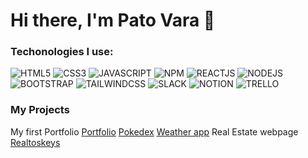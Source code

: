 # Hi there, I'm Pato Vara 👋

### Techonologies I use:
   ![HTML5](https://img.shields.io/badge/HTML5-E34F26?style=for-the-badge&logo=html5&logoColor=white)
    <img src="https://img.shields.io/badge/CSS3-1572B6?style=for-the-badge&logo=css3&logoColor=white" alt="CSS3">
    <img src="https://img.shields.io/badge/JavaScript-323330?style=for-the-badge&logo=javascript&logoColor=F7DF1E" alt="JAVASCRIPT">
    <img src="https://img.shields.io/badge/npm-CB3837?style=for-the-badge&logo=npm&logoColor=white" alt="NPM">
    <img src="https://img.shields.io/badge/React-20232A?style=for-the-badge&logo=react&logoColor=61DAFB" alt="REACTJS">
    <img src="https://img.shields.io/badge/Node%20js-339933?style=for-the-badge&logo=nodedotjs&logoColor=white" alt="NODEJS">
    <img src="https://img.shields.io/badge/Bootstrap-563D7C?style=for-the-badge&logo=bootstrap&logoColor=white" alt="BOOTSTRAP">
    <img src="https://img.shields.io/badge/Tailwind_CSS-38B2AC?style=for-the-badge&logo=tailwind-css&logoColor=white" alt="TAILWINDCSS">
    <img src="https://img.shields.io/badge/Slack-4A154B?style=for-the-badge&logo=slack&logoColor=white" alt="SLACK">
    <img src="https://img.shields.io/badge/Notion-000000?style=for-the-badge&logo=notion&logoColor=white" alt="NOTION">
    <img src="https://img.shields.io/badge/Trello-0052CC?style=for-the-badge&logo=trello&logoColor=white" alt="TRELLO">


### My Projects
My first Portfolio [Portfolio](https://github.com/patovara/portafolio_patovara)
[Pokedex](https://github.com/patovara/pokedex)
[Weather app](https://github.com/patovara/aplicacion_clima_js)
Real Estate webpage [Realtoskeys](https://realtorskeys.com)

<!--
**patovara/patovara** is a ✨ _special_ ✨ repository because its `README.md` (this file) appears on your GitHub profile.

Here are some ideas to get you started:

- 🔭 I’m currently working on ...
- 🌱 I’m currently learning ...
- 👯 I’m looking to collaborate on ...
- 🤔 I’m looking for help with ...
- 💬 Ask me about ...
- 📫 How to reach me: ...
- 😄 Pronouns: ...
- ⚡ Fun fact: ...
-->

